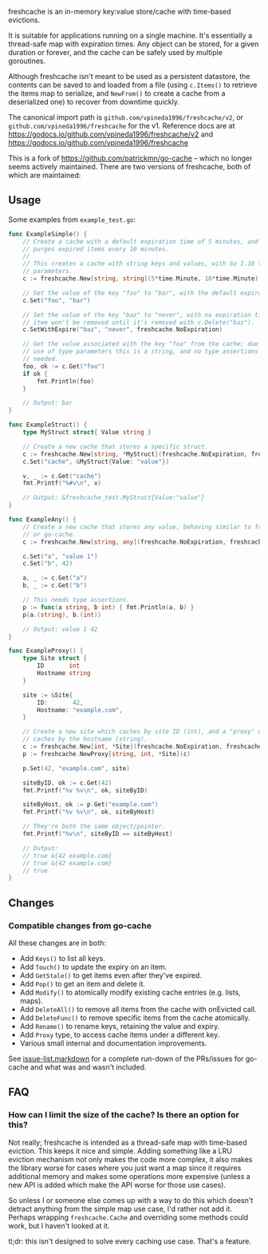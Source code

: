freshcache is an in-memory key:value store/cache with time-based evictions.

It is suitable for applications running on a single machine. It's essentially a
thread-safe map with expiration times. Any object can be stored, for a given
duration or forever, and the cache can be safely used by multiple goroutines.

Although freshcache isn't meant to be used as a persistent datastore, the contents
can be saved to and loaded from a file (using `c.Items()` to retrieve the items
map to serialize, and `NewFrom()` to create a cache from a deserialized one) to
recover from downtime quickly.

The canonical import path is `github.com/vpineda1996/freshcache/v2`, or `github.com/vpineda1996/freshcache` for the v1.
Reference docs are at https://godocs.io/github.com/vpineda1996/freshcache/v2 and
https://godocs.io/github.com/vpineda1996/freshcache

This is a fork of https://github.com/patrickmn/go-cache – which no longer seems
actively maintained. There are two versions of freshcache, both of which are
maintained:



Usage
-----
Some examples from `example_test.go`:

```go
func ExampleSimple() {
	// Create a cache with a default expiration time of 5 minutes, and which
	// purges expired items every 10 minutes.
	//
	// This creates a cache with string keys and values, with Go 1.18 type
	// parameters.
	c := freshcache.New[string, string](5*time.Minute, 10*time.Minute)

	// Set the value of the key "foo" to "bar", with the default expiration.
	c.Set("foo", "bar")

	// Set the value of the key "baz" to "never", with no expiration time. The
	// item won't be removed until it's removed with c.Delete("baz").
	c.SetWithExpire("baz", "never", freshcache.NoExpiration)

	// Get the value associated with the key "foo" from the cache; due to the
	// use of type parameters this is a string, and no type assertions are
	// needed.
	foo, ok := c.Get("foo")
	if ok {
		fmt.Println(foo)
	}

	// Output: bar
}

func ExampleStruct() {
	type MyStruct struct{ Value string }

	// Create a new cache that stores a specific struct.
	c := freshcache.New[string, *MyStruct](freshcache.NoExpiration, freshcache.NoExpiration)
	c.Set("cache", &MyStruct{Value: "value"})

	v, _ := c.Get("cache")
	fmt.Printf("%#v\n", v)

	// Output: &freshcache_test.MyStruct{Value:"value"}
}

func ExampleAny() {
	// Create a new cache that stores any value, behaving similar to freshcache v1
	// or go-cache.
	c := freshcache.New[string, any](freshcache.NoExpiration, freshcache.NoExpiration)

	c.Set("a", "value 1")
	c.Set("b", 42)

	a, _ := c.Get("a")
	b, _ := c.Get("b")

	// This needs type assertions.
	p := func(a string, b int) { fmt.Println(a, b) }
	p(a.(string), b.(int))

	// Output: value 1 42
}

func ExampleProxy() {
	type Site struct {
		ID       int
		Hostname string
	}

	site := &Site{
		ID:       42,
		Hostname: "example.com",
	}

	// Create a new site which caches by site ID (int), and a "proxy" which
	// caches by the hostname (string).
	c := freshcache.New[int, *Site](freshcache.NoExpiration, freshcache.NoExpiration)
	p := freshcache.NewProxy[string, int, *Site](c)

	p.Set(42, "example.com", site)

	siteByID, ok := c.Get(42)
	fmt.Printf("%v %v\n", ok, siteByID)

	siteByHost, ok := p.Get("example.com")
	fmt.Printf("%v %v\n", ok, siteByHost)

	// They're both the same object/pointer.
	fmt.Printf("%v\n", siteByID == siteByHost)

	// Output:
	// true &{42 example.com}
	// true &{42 example.com}
	// true
}
```

Changes
-------

### Compatible changes from go-cache
All these changes are in both:

- Add `Keys()` to list all keys.
- Add `Touch()` to update the expiry on an item.
- Add `GetStale()` to get items even after they've expired.
- Add `Pop()` to get an item and delete it.
- Add `Modify()` to atomically modify existing cache entries (e.g. lists, maps).
- Add `DeleteAll()` to remove all items from the cache with onEvicted call.
- Add `DeleteFunc()` to remove specific items from the cache atomically.
- Add `Rename()` to rename keys, retaining the value and expiry.
- Add `Proxy` type, to access cache items under a different key.
- Various small internal and documentation improvements.

See [issue-list.markdown](/issue-list.markdown) for a complete run-down of the
PRs/issues for go-cache and what was and wasn't included.

FAQ
---

### How can I limit the size of the cache? Is there an option for this?
Not really; freshcache is intended as a thread-safe map with time-based eviction.
This keeps it nice and simple. Adding something like a LRU eviction mechanism
not only makes the code more complex, it also makes the library worse for cases
where you just want a map since it requires additional memory and makes some
operations more expensive (unless a new API is added which make the API worse
for those use cases).

So unless I or someone else comes up with a way to do this which doesn't detract
anything from the simple map use case, I'd rather not add it. Perhaps wrapping
`freshcache.Cache` and overriding some methods could work, but I haven't looked at
it.

tl;dr: this isn't designed to solve every caching use case. That's a feature.
